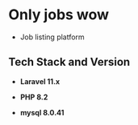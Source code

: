 # Only jobs wow

- Job listing platform

## Tech Stack and Version

- **Laravel 11.x**

- **PHP 8.2**

- **mysql 8.0.41**
